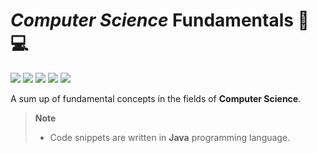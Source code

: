 # _Computer Science_ Fundamentals 📖💻
![](https://progress-bar.dev/70?title=Coding)
![](https://progress-bar.dev/0?title=Databases)
![](https://progress-bar.dev/0?title=DistributedSystems)
![](https://progress-bar.dev/0?title=NetworkAndSecurity)
![](https://progress-bar.dev/0?title=OperatingSystems)

A sum up of fundamental concepts in the fields of **Computer Science**.

> **Note**  
> - Code snippets are written in **Java** programming language.
